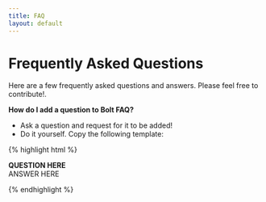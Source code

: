 ```yaml
---
title: FAQ
layout: default
---
```


<h1>Frequently Asked Questions</h1>
<p>
  Here are a few frequently asked questions and answers. Please feel free to contribute!.
</p>

<b>How do I add a question to Bolt FAQ? </b>
<br>
<ul>
  <li>Ask a question and request for it to be added!</li>
  <li>Do it yourself. Copy the following template:</li>
</ul>
  {% highlight html %}
  <p>
  <b>QUESTION HERE</b>
  <br>ANSWER HERE
  </p>
  {% endhighlight %}
